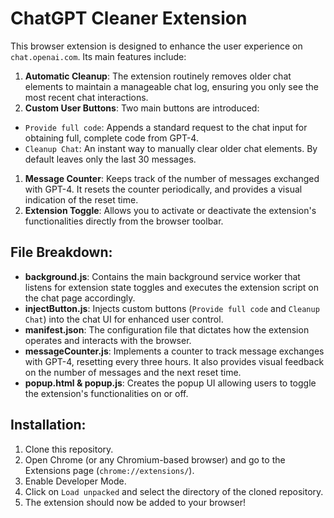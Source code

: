 # ChatGPT Cleaner Extension

This browser extension is designed to enhance the user experience on `chat.openai.com`. Its main features include:

1. **Automatic Cleanup**: The extension routinely removes older chat elements to maintain a manageable chat log, ensuring you only see the most recent chat interactions.
1. **Custom User Buttons**: Two main buttons are introduced:

* `Provide full code`: Appends a standard request to the chat input for obtaining full, complete code from GPT-4.
* `Cleanup Chat`: An instant way to manually clear older chat elements. By default leaves only the last 30 messages.
1. **Message Counter**: Keeps track of the number of messages exchanged with GPT-4. It resets the counter periodically, and provides a visual indication of the reset time.
1. **Extension Toggle**: Allows you to activate or deactivate the extension's functionalities directly from the browser toolbar.
## File Breakdown:

* **background.js**: Contains the main background service worker that listens for extension state toggles and executes the extension script on the chat page accordingly.
* **injectButton.js**: Injects custom buttons (`Provide full code` and `Cleanup Chat`) into the chat UI for enhanced user control.
* **manifest.json**: The configuration file that dictates how the extension operates and interacts with the browser.
* **messageCounter.js**: Implements a counter to track message exchanges with GPT-4, resetting every three hours. It also provides visual feedback on the number of messages and the next reset time.
* **popup.html & popup.js**: Creates the popup UI allowing users to toggle the extension's functionalities on or off.
## Installation:

1. Clone this repository.
1. Open Chrome (or any Chromium-based browser) and go to the Extensions page (`chrome://extensions/`).
1. Enable Developer Mode.
1. Click on `Load unpacked` and select the directory of the cloned repository.
1. The extension should now be added to your browser!

